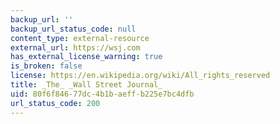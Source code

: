 ```yaml
---
backup_url: ''
backup_url_status_code: null
content_type: external-resource
external_url: https://wsj.com
has_external_license_warning: true
is_broken: false
license: https://en.wikipedia.org/wiki/All_rights_reserved
title: _The_ _Wall Street Journal_
uid: 80f6f846-77dc-4b1b-aeff-b225e7bc4dfb
url_status_code: 200
---
```

